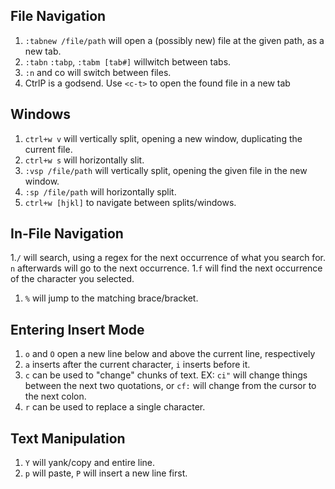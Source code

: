 ## File Navigation
1. `:tabnew /file/path` will open a (possibly new) file at the given path, as a new tab.
1. `:tabn` `:tabp`, `:tabm [tab#]` willwitch between tabs.
1. `:n` and co will switch between files.
1. CtrlP is a godsend. Use `<c-t>` to open the found file in a new tab

## Windows
1. `ctrl+w v` will vertically split, opening a new window, duplicating the current file.
1. `ctrl+w s` will horizontally slit.
1. `:vsp /file/path` will vertically split, opening the given file in the new window.
1. `:sp /file/path` will horizontally split.
1. `ctrl+w [hjkl]` to navigate between splits/windows.

## In-File Navigation
1.`/` will search, using a regex for the next occurrence of what you search for. `n` afterwards will go to the next occurrence.
1.`f` will find the next occurrence of the character you selected.
1. `%` will jump to the matching brace/bracket.

## Entering Insert Mode
1. `o` and `O` open a new line below and above the current line, respectively
1. `a` inserts after the current character, `i` inserts before it.
1. `c` can be used to "change" chunks of text. EX: `ci"` will change things between the next two quotations, or `cf:` will change from the cursor to the next colon.
1. `r` can be used to replace a single character.

## Text Manipulation
1. `Y` will yank/copy and entire line.
1. `p` will paste, `P` will insert a new line first.

